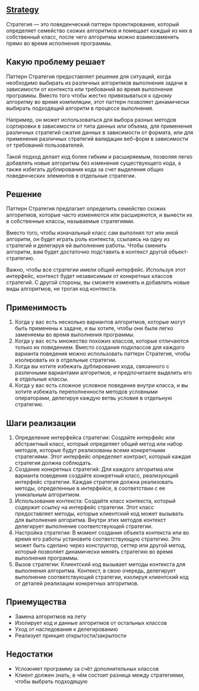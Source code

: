 ## [Strategy](https://refactoring.guru/ru/design-patterns/strategy)

Стратегия — это поведенческий паттерн проектирования, который определяет семейство схожих алгоритмов и помещает каждый из них в собственный класс, после чего алгоритмы можно взаимозаменять прямо во время исполнения программы.

## Какую проблему решает

Паттерн Стратегия предоставляет решение для ситуаций, когда необходимо выбирать из различных алгоритмов выполнения задачи в зависимости от контекста или требований во время выполнения программы. Вместо того чтобы жестко привязываться к одному алгоритму во время компиляции, этот паттерн позволяет динамически выбирать подходящий алгоритм в процессе выполнения.

Например, он может использоваться для выбора разных методов сортировки в зависимости от типа данных или объема, для применения различных стратегий сжатия данных в зависимости от формата, или для применения различных стратегий валидации веб-форм в зависимости от требований пользователей.

Такой подход делает код более гибким и расширяемым, позволяя легко добавлять новые алгоритмы без изменения существующего кода, а также избегать дублирования кода за счет выделения общих поведенческих элементов в отдельные стратегии.

## Решение

Паттерн Стратегия предлагает определить семейство схожих алгоритмов, которые часто изменяются или расширяются, и вынести их в собственные классы, называемые стратегиями.

Вместо того, чтобы изначальный класс сам выполнял тот или иной алгоритм, он будет играть роль контекста, ссылаясь на одну из стратегий и делегируя ей выполнение работы. Чтобы сменить алгоритм, вам будет достаточно подставить в контекст другой объект-стратегию.

Важно, чтобы все стратегии имели общий интерфейс. Используя этот интерфейс, контекст будет независимым от конкретных классов стратегий. С другой стороны, вы сможете изменять и добавлять новые виды алгоритмов, не трогая код контекста.

## Применимость

1. Когда у вас есть несколько вариантов алгоритмов, которые могут быть применены к задаче, и вы хотите, чтобы они были легко заменяемы во время выполнения программы.
2. Когда у вас есть множество похожих классов, которые отличаются только их поведением. Вместо создания подклассов для каждого варианта поведения можно использовать паттерн Стратегия, чтобы изолировать их в отдельные стратегии.
3. Когда вы хотите избежать дублирования кода, связанного с различными вариантами алгоритмов, и предпочитаете выделить его в отдельные классы.
4. Когда у вас есть сложное условное поведение внутри класса, и вы хотите избежать переполненности методов условными операторами, делегируя каждую ветвь условия в отдельную стратегию.

## Шаги реализации

1. Определение интерфейса стратегии: Создайте интерфейс или абстрактный класс, который определяет общий метод или набор методов, которые будут реализованы всеми конкретными стратегиями. Этот интерфейс определяет контракт, который каждая стратегия должна соблюдать.
2. Создание конкретных стратегий: Для каждого алгоритма или варианта поведения создайте конкретный класс, реализующий интерфейс стратегии. Каждая стратегия должна реализовать методы, определенные в интерфейсе, в соответствии с ее уникальным алгоритмом.
3. Использование контекста: Создайте класс контекста, который содержит ссылку на интерфейс стратегии. Этот класс предоставляет методы, которые клиентский код может вызывать для выполнения алгоритма. Внутри этих методов контекст делегирует выполнение соответствующей стратегии.
4. Настройка стратегии: В момент создания объекта контекста или во время его работы установите соответствующую стратегию. Это может быть сделано через конструктор, сеттер или другой метод, который позволяет динамически менять стратегию во время выполнения программы.
5. Вызов стратегии: Клиентский код вызывает методы контекста для выполнения алгоритма. Контекст, в свою очередь, делегирует выполнение соответствующей стратегии, изолируя клиентский код от деталей реализации конкретных алгоритмов.

## Приемущества

* Замена алгоритмов на лету
* Изолирует код и данные алгоритмов от остальных классов
* Уход от наследования к делегированию
* Реализует принцип открытости/закрытости

## Недостатки

* Усложняет программу за счёт дополнительных классов
* Клиент должен знать, в чём состоит разница между стратегиями, чтобы выбрать подходящую